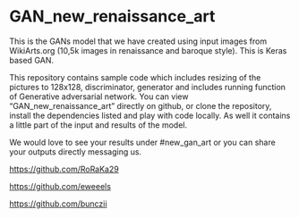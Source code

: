 # GAN_new_renaissance_art

This is the GANs model that we have created using input images from WikiArts.org (10,5k images in renaissance and baroque style). This is Keras based GAN.

This repository contains sample code which includes resizing of the pictures to 128x128, discriminator, generator and includes running function of Generative adversarial network.
You can view “GAN_new_renaissance_art” directly on github, or clone the repository, install the dependencies listed and play with code locally. As well it contains a little part of the input and results of the model.



We would love to see your results under #new_gan_art or you can share your outputs directly messaging us.


  https://github.com/RoRaKa29

  https://github.com/eweeels

  https://github.com/bunczii



